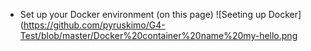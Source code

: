 - Set up your Docker environment (on this page)
![Seeting up Docker](https://github.com/pyruskimo/G4-Test/blob/master/Docker%20container%20name%20my-hello.png


